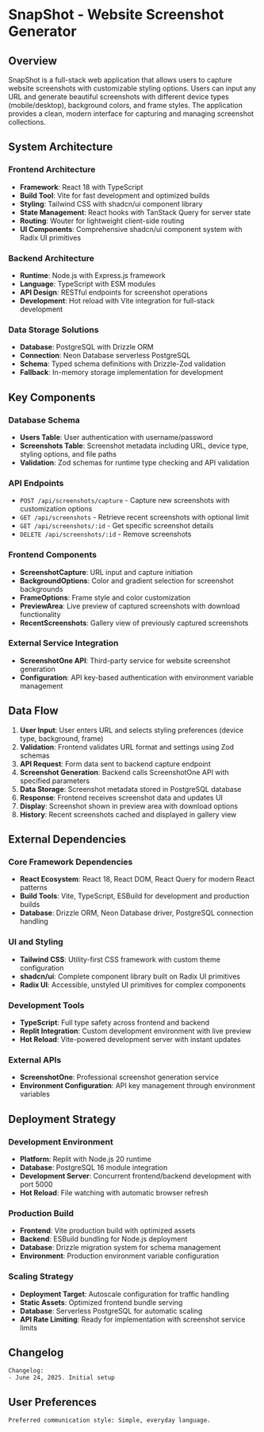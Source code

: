 # SnapShot - Website Screenshot Generator

## Overview

SnapShot is a full-stack web application that allows users to capture website screenshots with customizable styling options. Users can input any URL and generate beautiful screenshots with different device types (mobile/desktop), background colors, and frame styles. The application provides a clean, modern interface for capturing and managing screenshot collections.

## System Architecture

### Frontend Architecture
- **Framework**: React 18 with TypeScript
- **Build Tool**: Vite for fast development and optimized builds
- **Styling**: Tailwind CSS with shadcn/ui component library
- **State Management**: React hooks with TanStack Query for server state
- **Routing**: Wouter for lightweight client-side routing
- **UI Components**: Comprehensive shadcn/ui component system with Radix UI primitives

### Backend Architecture
- **Runtime**: Node.js with Express.js framework
- **Language**: TypeScript with ESM modules
- **API Design**: RESTful endpoints for screenshot operations
- **Development**: Hot reload with Vite integration for full-stack development

### Data Storage Solutions
- **Database**: PostgreSQL with Drizzle ORM
- **Connection**: Neon Database serverless PostgreSQL
- **Schema**: Typed schema definitions with Drizzle-Zod validation
- **Fallback**: In-memory storage implementation for development

## Key Components

### Database Schema
- **Users Table**: User authentication with username/password
- **Screenshots Table**: Screenshot metadata including URL, device type, styling options, and file paths
- **Validation**: Zod schemas for runtime type checking and API validation

### API Endpoints
- `POST /api/screenshots/capture` - Capture new screenshots with customization options
- `GET /api/screenshots` - Retrieve recent screenshots with optional limit
- `GET /api/screenshots/:id` - Get specific screenshot details
- `DELETE /api/screenshots/:id` - Remove screenshots

### Frontend Components
- **ScreenshotCapture**: URL input and capture initiation
- **BackgroundOptions**: Color and gradient selection for screenshot backgrounds
- **FrameOptions**: Frame style and color customization
- **PreviewArea**: Live preview of captured screenshots with download functionality
- **RecentScreenshots**: Gallery view of previously captured screenshots

### External Service Integration
- **ScreenshotOne API**: Third-party service for website screenshot generation
- **Configuration**: API key-based authentication with environment variable management

## Data Flow

1. **User Input**: User enters URL and selects styling preferences (device type, background, frame)
2. **Validation**: Frontend validates URL format and settings using Zod schemas
3. **API Request**: Form data sent to backend capture endpoint
4. **Screenshot Generation**: Backend calls ScreenshotOne API with specified parameters
5. **Data Storage**: Screenshot metadata stored in PostgreSQL database
6. **Response**: Frontend receives screenshot data and updates UI
7. **Display**: Screenshot shown in preview area with download options
8. **History**: Recent screenshots cached and displayed in gallery view

## External Dependencies

### Core Framework Dependencies
- **React Ecosystem**: React 18, React DOM, React Query for modern React patterns
- **Build Tools**: Vite, TypeScript, ESBuild for development and production builds
- **Database**: Drizzle ORM, Neon Database driver, PostgreSQL connection handling

### UI and Styling
- **Tailwind CSS**: Utility-first CSS framework with custom theme configuration
- **shadcn/ui**: Complete component library built on Radix UI primitives
- **Radix UI**: Accessible, unstyled UI primitives for complex components

### Development Tools
- **TypeScript**: Full type safety across frontend and backend
- **Replit Integration**: Custom development environment with live preview
- **Hot Reload**: Vite-powered development server with instant updates

### External APIs
- **ScreenshotOne**: Professional screenshot generation service
- **Environment Configuration**: API key management through environment variables

## Deployment Strategy

### Development Environment
- **Platform**: Replit with Node.js 20 runtime
- **Database**: PostgreSQL 16 module integration
- **Development Server**: Concurrent frontend/backend development with port 5000
- **Hot Reload**: File watching with automatic browser refresh

### Production Build
- **Frontend**: Vite production build with optimized assets
- **Backend**: ESBuild bundling for Node.js deployment
- **Database**: Drizzle migration system for schema management
- **Environment**: Production environment variable configuration

### Scaling Strategy
- **Deployment Target**: Autoscale configuration for traffic handling
- **Static Assets**: Optimized frontend bundle serving
- **Database**: Serverless PostgreSQL for automatic scaling
- **API Rate Limiting**: Ready for implementation with screenshot service limits

## Changelog

```
Changelog:
- June 24, 2025. Initial setup
```

## User Preferences

```
Preferred communication style: Simple, everyday language.
```